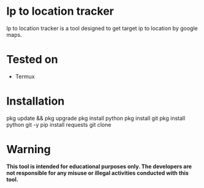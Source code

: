 
# Ip to location tracker
Ip to location tracker is a tool designed to get target ip to location by google maps.

# Tested on
- Termux

# Installation
pkg update && pkg upgrade
pkg install python
pkg install git
pkg install python git -y
pip install requests
git clone 







# Warning
**This tool is intended for educational purposes only. The developers are not responsible for any misuse or illegal activities conducted with this tool.**
